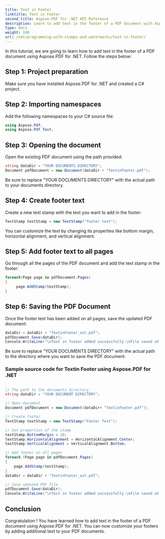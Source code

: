 ```yaml
---
title: Text in Footer
linktitle: Text in Footer
second_title: Aspose.PDF for .NET API Reference
description: Learn to add text in the footer of a PDF document with Aspose.PDF for .NET.
type: docs
weight: 180
url: /net/programming-with-stamps-and-watermarks/text-in-footer/
---
```

In this tutorial, we are going to learn how to add text in the footer of a PDF document using Aspose.PDF for .NET. Follow the steps below:

## Step 1: Project preparation

Make sure you have installed Aspose.PDF for .NET and created a C# project.

## Step 2: Importing namespaces

Add the following namespaces to your C# source file:

```csharp
using Aspose.Pdf;
using Aspose.Pdf.Text;
```

## Step 3: Opening the document

Open the existing PDF document using the path provided:

```csharp
string dataDir = "YOUR DOCUMENTS DIRECTORY";
Document pdfDocument = new Document(dataDir + "TextinFooter.pdf");
```

Be sure to replace "YOUR DOCUMENTS DIRECTORY" with the actual path to your documents directory.

## Step 4: Create footer text

Create a new text stamp with the text you want to add in the footer:

```csharp
TextStamp textStamp = new TextStamp("footer text");
```

You can customize the text by changing its properties like bottom margin, horizontal alignment, and vertical alignment.

## Step 5: Add footer text to all pages

Go through all the pages of the PDF document and add the text stamp in the footer:

```csharp
foreach(Page page in pdfDocument.Pages)
{
     page.AddStamp(textStamp);
}
```

## Step 6: Saving the PDF Document

Once the footer text has been added on all pages, save the updated PDF document:

```csharp
dataDir = dataDir + "TextinFooter_out.pdf";
pdfDocument.Save(dataDir);
Console.WriteLine("\nText in footer added successfully.\nFile saved at: " + dataDir);
```

Be sure to replace "YOUR DOCUMENTS DIRECTORY" with the actual path to the directory where you want to save the PDF document.

### Sample source code for Textin Footer using Aspose.PDF for .NET 
```csharp

// The path to the documents directory.
string dataDir = "YOUR DOCUMENT DIRECTORY";

// Open document
Document pdfDocument = new Document(dataDir+ "TextinFooter.pdf");

// Create footer
TextStamp textStamp = new TextStamp("Footer Text");

// Set properties of the stamp
textStamp.BottomMargin = 10;
textStamp.HorizontalAlignment = HorizontalAlignment.Center;
textStamp.VerticalAlignment = VerticalAlignment.Bottom;

// Add footer on all pages
foreach (Page page in pdfDocument.Pages)
{
	page.AddStamp(textStamp);
}
dataDir = dataDir + "TextinFooter_out.pdf";

// Save updated PDF file
pdfDocument.Save(dataDir);
Console.WriteLine("\nText in footer added successfully.\nFile saved at " + dataDir);

```

## Conclusion

Congratulation ! You have learned how to add text in the footer of a PDF document using Aspose.PDF for .NET. You can now customize your footers by adding additional text to your PDF documents.

